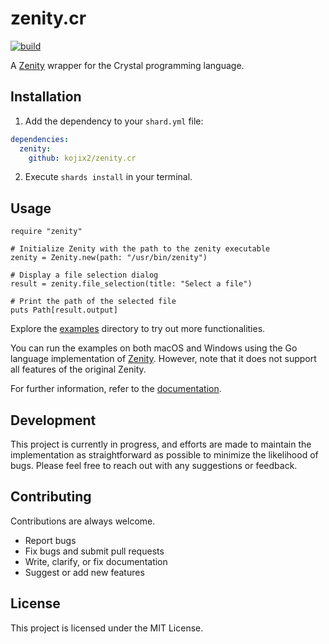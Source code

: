 # zenity.cr

[![build](https://github.com/kojix2/deepl-cli/actions/workflows/build.yml/badge.svg)](https://github.com/kojix2/deepl-cli/actions/workflows/build.yml)

A [Zenity](https://help.gnome.org/users/zenity/stable/) wrapper for the Crystal programming language.

## Installation

1. Add the dependency to your `shard.yml` file:

```yaml
dependencies:
  zenity:
    github: kojix2/zenity.cr
```

2. Execute `shards install` in your terminal.

## Usage

```crystal
require "zenity"

# Initialize Zenity with the path to the zenity executable
zenity = Zenity.new(path: "/usr/bin/zenity")

# Display a file selection dialog
result = zenity.file_selection(title: "Select a file")

# Print the path of the selected file
puts Path[result.output]
```

Explore the [examples](examples) directory to try out more functionalities.

You can run the examples on both macOS and Windows using the Go language implementation of [Zenity](https://github.com/ncruces/zenity). However, note that it does not support all features of the original Zenity.

For further information, refer to the [documentation](https://kojix2.github.io/zenity.cr).

## Development

This project is currently in progress, and efforts are made to maintain the implementation as straightforward as possible to minimize the likelihood of bugs. Please feel free to reach out with any suggestions or feedback.

## Contributing

Contributions are always welcome.

- Report bugs
- Fix bugs and submit pull requests
- Write, clarify, or fix documentation
- Suggest or add new features

## License

This project is licensed under the MIT License.
